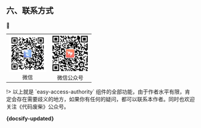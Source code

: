 ## 六、联系方式

🐘

<table>
  <tr>
    <td align="center">
      <a href="#">
        <img src="../pic/image-20220516083922821.png" width="100px;" alt="thanhtoan1196"/>
      </a>
      <br />
      <span>微信</span>
    </td>
    <td align="center">
      <a href="#">
        <img src="../pic/README/image-20221124084524936.png" width="100px;" alt="memset0"/>
      </a>
      <br />
      <span>微信公众号</span>
    </td>
  </tr>
</table>
!> 以上就是 `easy-access-authority` 组件的全部功能，由于作者水平有限，肯定会存在需要歧义的地方，如果你有任何的疑问，都可以联系本作者。同时也欢迎关注《代码废柴》公众号。

**{docsify-updated}** 